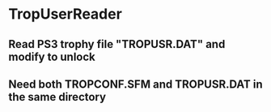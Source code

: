 # TropUserReader

## Read PS3 trophy file "TROPUSR.DAT" and modify to unlock
## Need both TROPCONF.SFM and TROPUSR.DAT in the same directory